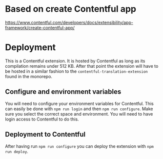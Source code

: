# Based on create Contentful app

https://www.contentful.com/developers/docs/extensibility/app-framework/create-contentful-app/

# Deployment

This is a Contentful extension. It is hosted by Contentful as long as its compilation remains under 512 KB. After that point the extension will have to be hosted in a similar fashion to the `contentful-translation-extension` found in the monorepo.

## Configure and environment variables

You will need to configure your environment variables for Contentful.
This can easily be done with `npm run login` and then `npm run configure`. Make sure you select the correct space and environment.
You will need to have login access to Contentful to do this.

## Deployment to Contentful

After having run `npm run configure` you can deploy the extension with `npm run deploy`.
